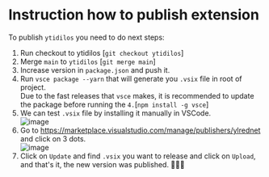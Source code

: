 # Instruction how to publish extension
To publish `ytidilos` you need to do next steps:
1.  Run checkout to ytidilos [`git checkout ytidilos`]
2.  Merge `main` to `ytidilos` [`git merge main`]
3.  Increase version in `package.json` and push it.
4.  Run `vsce package --yarn` that will generate you `.vsix` file in root of project.\
Due to the fast releases that `vsce` makes, it is recommended to update the package before running the `4.`[`npm install -g vsce`]
5.  We can test `.vsix` file by installing it manually in VSCode.\
![image](https://github.com/Tenderly/vscode-solidity/blob/main/docs/images/publish_extension_step_1.png?raw=true)
6.  Go to https://marketplace.visualstudio.com/manage/publishers/ylrednet and click on 3 dots.\
![image](https://github.com/Tenderly/vscode-solidity/blob/main/docs/images/publish_extension_step_2.png?raw=true)
7.  Click on `Update` and find `.vsix` you want to release and click on `Upload`, and that's it, the new version was published. 🎉🎉🎉